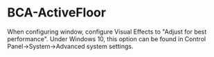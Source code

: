 # BCA-ActiveFloor
When configuring window, configure Visual Effects to "Adjust for best performance".  Under Windows 10, this option can be found in Control Panel->System->Advanced system settings.
